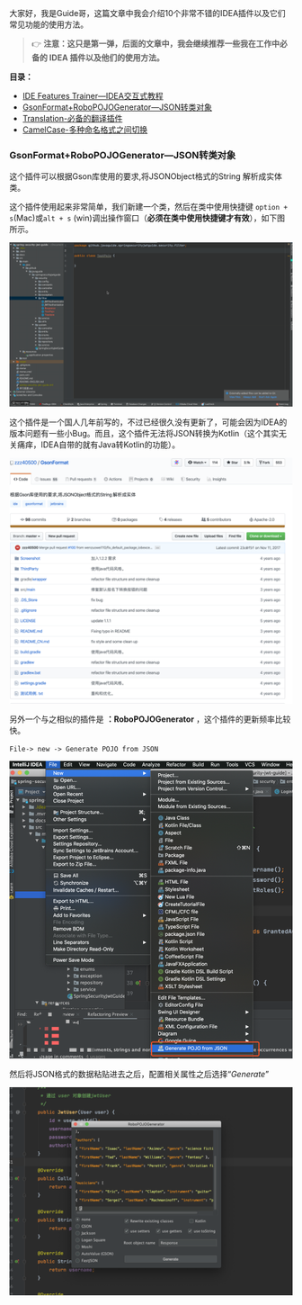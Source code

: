 大家好，我是Guide哥，这篇文章中我会介绍10个非常不错的IDEA插件以及它们常见功能的使用方法。

>👉 **注意：这只是第一弹，后面的文章中，我会继续推荐一些我在工作中必备的 IDEA 插件以及他们的使用方法。**

**目录：**

<!-- TOC -->

- [IDE Features Trainer—IDEA交互式教程](#ide-features-traineridea%e4%ba%a4%e4%ba%92%e5%bc%8f%e6%95%99%e7%a8%8b)
- [GsonFormat+RoboPOJOGenerator—JSON转类对象](#gsonformatrobopojogeneratorjson%e8%bd%ac%e7%b1%bb%e5%af%b9%e8%b1%a1)
- [Translation-必备的翻译插件](#translation-%e5%bf%85%e5%a4%87%e7%9a%84%e7%bf%bb%e8%af%91%e6%8f%92%e4%bb%b6)
- [CamelCase-多种命名格式之间切换](#camelcase-%e5%a4%9a%e7%a7%8d%e5%91%bd%e5%90%8d%e6%a0%bc%e5%bc%8f%e4%b9%8b%e9%97%b4%e5%88%87%e6%8d%a2)

<!-- /TOC -->

### GsonFormat+RoboPOJOGenerator—JSON转类对象

这个插件可以根据Gson库使用的要求,将JSONObject格式的String 解析成实体类。

这个插件使用起来非常简单，我们新建一个类，然后在类中使用快捷键 `option + s`(Mac)或`alt + s` (win)调出操作窗口（**必须在类中使用快捷键才有效**），如下图所示。

![](./pictures/GsonFormat2.gif)

这个插件是一个国人几年前写的，不过已经很久没有更新了，可能会因为IDEA的版本问题有一些小Bug。而且，这个插件无法将JSON转换为Kotlin（这个其实无关痛痒，IDEA自带的就有Java转Kotlin的功能）。 

![](./pictures/GsonFormat1.png)

另外一个与之相似的插件是 **：RoboPOJOGenerator** ，这个插件的更新频率比较快。

`File-> new -> Generate POJO from JSON`

![](./pictures/RoboPOJOGenerator1.png)

然后将JSON格式的数据粘贴进去之后，配置相关属性之后选择“*Generate*”

![](./pictures/RoboPOJOGenerator2.png)



